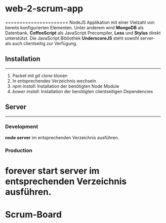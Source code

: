 # web-2-scrum-app
======================
NodeJS Applikation mit einer Vielzahl von bereits konfigurierten Elementen. Unter anderem
wird **MongoDB** als Datenbank, **CoffeeScript** als JavaScript Precompiler, **Less** und
**Stylus** direkt unterstützt.
Die JavaScript Bibliothek **UnderscoreJS** steht sowohl server- als auch clientseitig zur Verfügung.


## Installation
----------------------
1.  Packet mit *git clone <Pfad zum Git Repository>* klonen
2.  In entsprechendes Verzeichnis wechseln
3.  *npm install*: Installation der benötigten Node Module
4.  *bower install*: Installation der benötigten clientseitigen Dependencies


## Server
----------------------
### Development
**node server** im entsprechenden Verzeichnis ausführen.

### Production
**forever start server** im entsprechenden Verzeichnis ausführen.
=======
Scrum-Board
===========